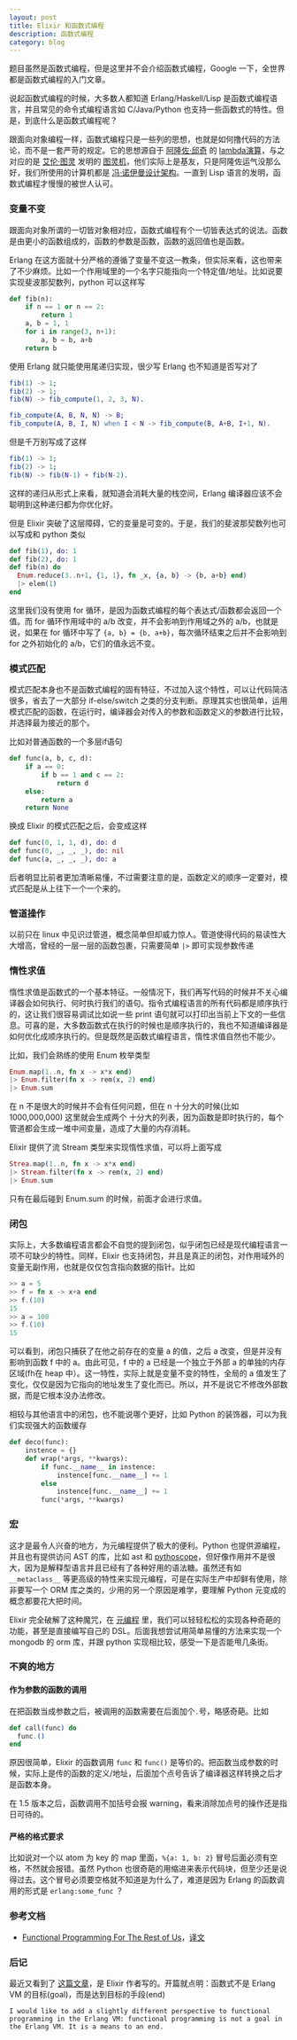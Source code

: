 ```yaml
---
layout: post
title: Elixir 和函数式编程
description: 函数式编程
category: blog
---
```


题目虽然是函数式编程，但是这里并不会介绍函数式编程，Google 一下，全世界都是函数式编程的入门文章。

说起函数式编程的时候，大多数人都知道 Erlang/Haskell/Lisp 是函数式编程语言，并且常见的命令式编程语言如 C/Java/Python 也支持一些函数式的特性。但是，到底什么是函数式编程呢？

<!-- more -->
跟面向对象编程一样，函数式编程只是一些列的思想，也就是如何撸代码的方法论，而不是一套严苛的规定。它的思想源自于 [阿隆佐·邱奇](http://zh.wikipedia.org/zh/%E9%98%BF%E9%9A%86%E4%BD%90%C2%B7%E9%82%B1%E5%A5%87) 的 [lambda演算](http://zh.wikipedia.org/wiki/%CE%9B%E6%BC%94%E7%AE%97)，与之对应的是 [艾伦·图灵](http://zh.wikipedia.org/zh/%E8%89%BE%E4%BC%A6%C2%B7%E5%9B%BE%E7%81%B5) 发明的 [图灵机](http://zh.wikipedia.org/zh/%E5%9B%BE%E7%81%B5%E6%9C%BA)，他们实际上是基友，只是阿隆佐运气没那么好，我们所使用的计算机都是 [冯·诺伊曼设计架构](http://zh.wikipedia.org/zh/%E5%86%AF%C2%B7%E8%AF%BA%E4%BC%8A%E6%9B%BC%E7%BB%93%E6%9E%84)。一直到 Lisp 语言的发明，函数式编程才慢慢的被世人认可。

### 变量不变
跟面向对象所谓的一切皆对象相对应，函数式编程有个一切皆表达式的说法。函数是由更小的函数组成的，函数的参数是函数，函数的返回值也是函数。

Erlang 在这方面就十分严格的遵循了变量不变这一教条，但实际来看，这也带来了不少麻烦。比如一个作用域里的一个名字只能指向一个特定值/地址。比如说要实现斐波那契数列，python 可以这样写

```python
def fib(n):
    if n == 1 or n == 2:
        return 1
    a, b = 1, 1
    for i in range(3, n+1):
        a, b = b, a+b
    return b
```

使用 Erlang 就只能使用尾递归实现，很少写 Erlang 也不知道是否写对了

```erl
fib(1) -> 1;
fib(2) -> 1;
fib(N) -> fib_compute(1, 2, 3, N).

fib_compute(A, B, N, N) -> B;
fib_compute(A, B, I, N) when I < N -> fib_compute(B, A+B, I+1, N).
```

但是千万别写成了这样

```erl
fib(1) -> 1;
fib(2) -> 1;
fib(N) -> fib(N-1) + fib(N-2).
```

这样的递归从形式上来看，就知道会消耗大量的栈空间，Erlang 编译器应该不会聪明到这种递归都为你优化好。

但是 Elixir 突破了这层障碍，它的变量是可变的。于是，我们的斐波那契数列也可以写成和 python 类似

```elixir
def fib(1), do: 1
def fib(2), do: 1
def fib(n) do
  Enum.reduce(3..n+1, {1, 1}, fn _x, {a, b} -> {b, a+b} end)
  |> elem(1)
end
```

这里我们没有使用 for 循环，是因为函数式编程的每个表达式/函数都会返回一个值。而 for 循环作用域中的 a/b 改变，并不会影响到作用域之外的 a/b，也就是说，如果在 for 循环中写了 `{a, b} = {b, a+b}`，每次循环结束之后并不会影响到 for 之外初始化的 a/b，它们的值永远不变。

### 模式匹配
模式匹配本身也不是函数式编程的固有特征，不过加入这个特性，可以让代码简洁很多，省去了一大部分 if-else/switch 之类的分支判断。原理其实也很简单，运用模式匹配的函数，在运行时，编译器会对传入的参数和函数定义的参数进行比较，并选择最为接近的那个。

比如对普通函数的一个多层if语句

```python
def func(a, b, c, d):
    if a == 0:
        if b == 1 and c == 2:
            return d
    else:
        return a
    return None
```

换成 Elixir 的模式匹配之后，会变成这样

```elixir
def func(0, 1, 1, d), do: d
def func(0, _, _, _), do: nil
def func(a, _, _, _), do: a
```

后者明显比前者更加清晰易懂，不过需要注意的是，函数定义的顺序一定要对，模式匹配是从上往下一个一个来的。

### 管道操作
以前只在 linux 中见识过管道，概念简单但却威力惊人。管道使得代码的易读性大大增高，曾经的一层一层的函数包裹，只需要简单 `|>` 即可实现参数传递

### 惰性求值
惰性求值是函数式的一个基本特征。一般情况下，我们再写代码的时候并不关心编译器会如何执行、何时执行我们的语句。指令式编程语言的所有代码都是顺序执行的，这让我们很容易调试比如说一些 print 语句就可以打印出当前上下文的一些信息。可喜的是，大多数函数式在执行的时候也是顺序执行的，我也不知道编译器是如何优化成顺序执行的。但是既然是函数式编程语言，惰性求值自然也不能少。

比如，我们会熟练的使用 Enum 枚举类型

```elixir
Enum.map(1..n, fn x -> x*x end)
|> Enum.filter(fn x -> rem(x, 2) end)
|> Enum.sum
```

在 n 不是很大的时候并不会有任何问题，但在 n 十分大的时候(比如 1000,000,000) 这里就会生成两个 十分大的列表，因为函数是即时执行的，每个管道都会生成一堆中间变量，造成了大量的内存消耗。

Elixir 提供了流 Stream 类型来实现惰性求值，可以将上面写成

```elixir
Strea.map(1..n, fn x -> x*x end)
|> Stream.filter(fn x -> rem(x, 2) end)
|> Enum.sum
```

只有在最后碰到 Enum.sum 的时候，前面才会进行求值。

### 闭包
实际上，大多数编程语言都会不自觉的提到闭包，似乎闭包已经是现代编程语言一项不可缺少的特性。同样，Elixir 也支持闭包，并且是真正的闭包，对作用域外的变量无副作用，也就是仅仅包含指向数据的指针。比如

```elixir
>> a = 5
>> f = fn x -> x+a end
>> f.(10)
15
>> a = 100
>> f.(10)
15
```

可以看到，闭包只捕获了在他之前存在的变量 a 的值，之后 a 改变，但是并没有影响到函数 f 中的 a。由此可见，f 中的 a 已经是一个独立于外部 a 的单独的内存区域(fh在 heap 中）。这一特性，实际上就是变量不变的特性，全局的 a 值发生了变化，仅仅是因为它指向的地址发生了变化而已。所以，并不是说它不修改外部数据，而是它根本没办法修改。

相较与其他语言中的闭包，也不能说哪个更好，比如 Python 的装饰器，可以为我们实现强大的函数缓存

```python
def deco(func):
    instence = {}
    def wrap(*args, **kwargs):
        if func.__name__ in instence:
            instence[func.__name__] += 1
        else
            instence[func.__name__] += 1
        func(*args, **kwargs)
```

### 宏
这才是最令人兴奋的地方，为元编程提供了极大的便利。Python 也提供源编程，并且也有提供访问 AST 的库，比如 ast 和 [pythoscope](http://pythoscope.org)，但好像作用并不是很大，因为是解释型语言并且已经有了各种好用的语法糖。虽然还有如 `__metaclass__` 等更高级的特性来实现元编程，可是在实际生产中却鲜有使用，除非要写一个 ORM 库之类的，少用的另一个原因是难学，要理解 Python 元变成的概念都要花大把时间。

Elixir 完全破解了这种魔咒，在 [元编程](http://dantangfan.github.io/2016/10/10/metaprogramming-elixir-cn.html) 里，我们可以轻轻松松的实现各种奇葩的功能，甚至是直接编写自己的 DSL。后面我想尝试用简单易懂的方法来实现一个 mongodb 的 orm 库，并跟 python 实现相比较，感受一下是否能甩几条街。

### 不爽的地方
#### 作为参数的函数的调用
在把函数当成参数之后，被调用的函数需要在后面加个`.`号，略感奇葩。比如

```elixir
def call(func) do
  func.()
end
```

原因很简单，Elixir 的函数调用 `func` 和 `func()` 是等价的。把函数当成参数的时候，实际上是传的函数的定义/地址，后面加个点号告诉了编译器这样转换之后才是函数本身。

在 1.5 版本之后，函数调用不加括号会报 warning，看来消除加点号的操作还是指日可待的。

#### 严格的格式要求

比如说对一个以 atom 为 key 的 map 里面，`%{a: 1, b: 2}` 冒号后面必须有空格，不然就会报错。虽然 Python 也很奇葩的用缩进来表示代码块，但至少还是说得过去。这个冒号必须要空格就不知道是为什么了，难道是因为 Erlang 的函数调用的形式是 `erlang:some_func` ？

### 参考文档
- [Functional Programming For The Rest of Us](http://www.defmacro.org/ramblings/fp.html)，[译文](https://github.com/justinyhuang/Functional-Programming-For-The-Rest-of-Us-Cn/blob/master/FunctionalProgrammingForTheRestOfUs.cn.md)


### 后记

最近又看到了 [这篇文章](http://blog.plataformatec.com.br/2016/05/beyond-functional-programming-with-elixir-and-erlang/)，是 Elixir 作者写的。开篇就点明：函数式不是 Erlang VM 的目标(goal)，而是达到目标的手段(end)

```
I would like to add a slightly different perspective to functional programming in the Erlang VM: functional programming is not a goal in the Erlang VM. It is a means to an end.
```
